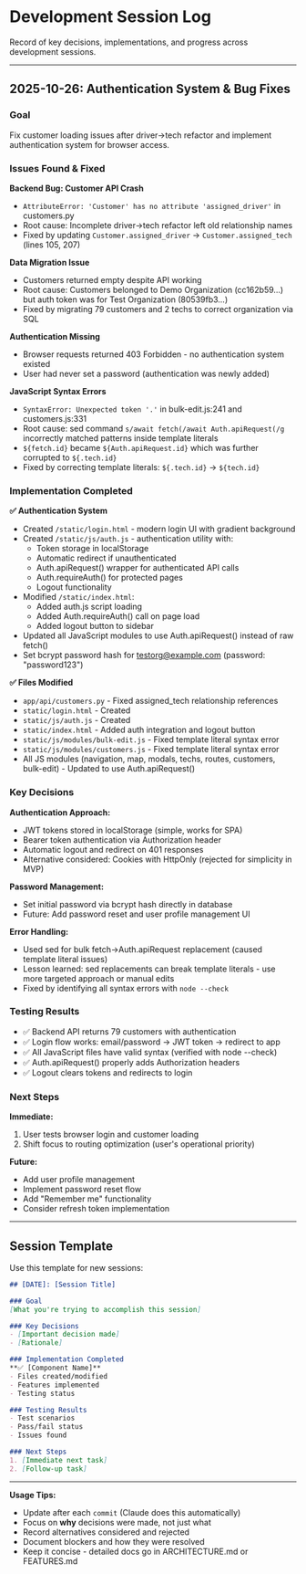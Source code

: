 # Development Session Log

Record of key decisions, implementations, and progress across development sessions.

---

## 2025-10-26: Authentication System & Bug Fixes

### Goal
Fix customer loading issues after driver→tech refactor and implement authentication system for browser access.

### Issues Found & Fixed

**Backend Bug: Customer API Crash**
- `AttributeError: 'Customer' has no attribute 'assigned_driver'` in customers.py
- Root cause: Incomplete driver→tech refactor left old relationship names
- Fixed by updating `Customer.assigned_driver` → `Customer.assigned_tech` (lines 105, 207)

**Data Migration Issue**
- Customers returned empty despite API working
- Root cause: Customers belonged to Demo Organization (cc162b59...) but auth token was for Test Organization (80539fb3...)
- Fixed by migrating 79 customers and 2 techs to correct organization via SQL

**Authentication Missing**
- Browser requests returned 403 Forbidden - no authentication system existed
- User had never set a password (authentication was newly added)

**JavaScript Syntax Errors**
- `SyntaxError: Unexpected token '.'` in bulk-edit.js:241 and customers.js:331
- Root cause: sed command `s/await fetch(/await Auth.apiRequest(/g` incorrectly matched patterns inside template literals
- `${fetch.id}` became `${Auth.apiRequest.id}` which was further corrupted to `${.tech.id}`
- Fixed by correcting template literals: `${.tech.id}` → `${tech.id}`

### Implementation Completed

**✅ Authentication System**
- Created `/static/login.html` - modern login UI with gradient background
- Created `/static/js/auth.js` - authentication utility with:
  - Token storage in localStorage
  - Automatic redirect if unauthenticated
  - Auth.apiRequest() wrapper for authenticated API calls
  - Auth.requireAuth() for protected pages
  - Logout functionality
- Modified `/static/index.html`:
  - Added auth.js script loading
  - Added Auth.requireAuth() call on page load
  - Added logout button to sidebar
- Updated all JavaScript modules to use Auth.apiRequest() instead of raw fetch()
- Set bcrypt password hash for testorg@example.com (password: "password123")

**✅ Files Modified**
- `app/api/customers.py` - Fixed assigned_tech relationship references
- `static/login.html` - Created
- `static/js/auth.js` - Created
- `static/index.html` - Added auth integration and logout button
- `static/js/modules/bulk-edit.js` - Fixed template literal syntax error
- `static/js/modules/customers.js` - Fixed template literal syntax error
- All JS modules (navigation, map, modals, techs, routes, customers, bulk-edit) - Updated to use Auth.apiRequest()

### Key Decisions

**Authentication Approach:**
- JWT tokens stored in localStorage (simple, works for SPA)
- Bearer token authentication via Authorization header
- Automatic logout and redirect on 401 responses
- Alternative considered: Cookies with HttpOnly (rejected for simplicity in MVP)

**Password Management:**
- Set initial password via bcrypt hash directly in database
- Future: Add password reset and user profile management UI

**Error Handling:**
- Used sed for bulk fetch→Auth.apiRequest replacement (caused template literal issues)
- Lesson learned: sed replacements can break template literals - use more targeted approach or manual edits
- Fixed by identifying all syntax errors with `node --check`

### Testing Results
- ✅ Backend API returns 79 customers with authentication
- ✅ Login flow works: email/password → JWT token → redirect to app
- ✅ All JavaScript files have valid syntax (verified with node --check)
- ✅ Auth.apiRequest() properly adds Authorization headers
- ✅ Logout clears tokens and redirects to login

### Next Steps

**Immediate:**
1. User tests browser login and customer loading
2. Shift focus to routing optimization (user's operational priority)

**Future:**
- Add user profile management
- Implement password reset flow
- Add "Remember me" functionality
- Consider refresh token implementation

---

## Session Template

Use this template for new sessions:

```markdown
## [DATE]: [Session Title]

### Goal
[What you're trying to accomplish this session]

### Key Decisions
- [Important decision made]
- [Rationale]

### Implementation Completed
**✅ [Component Name]**
- Files created/modified
- Features implemented
- Testing status

### Testing Results
- Test scenarios
- Pass/fail status
- Issues found

### Next Steps
1. [Immediate next task]
2. [Follow-up task]
```

---

**Usage Tips:**
- Update after each `commit` (Claude does this automatically)
- Focus on **why** decisions were made, not just what
- Record alternatives considered and rejected
- Document blockers and how they were resolved
- Keep it concise - detailed docs go in ARCHITECTURE.md or FEATURES.md
